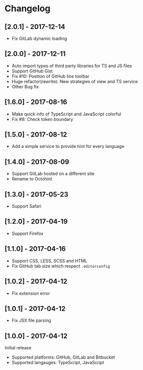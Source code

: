 # Changelog

## [2.0.1] - 2017-12-14

* Fix GitLab dynamic loading

## [2.0.0] - 2017-12-11

* Auto import types of third party libraries for TS and JS files
* Support GitHub Gist
* Fix #10: Position of GitHub line toolbar
* Huge refactor(rewrite): New strategies of view and TS service
* Other Bug fix

## [1.6.0] - 2017-08-16

* Make quick info of TypeScript and JavaScript colorful
* Fix #8: Check token boundary

## [1.5.0] - 2017-08-12

* Add a simple service to provide hint for every language

## [1.4.0] - 2017-08-09

* Support GitLab hosted on a different site
* Rename to Octohint

## [1.3.0] - 2017-05-23

* Support Safari

## [1.2.0] - 2017-04-19

* Support Firefox

## [1.1.0] - 2017-04-16

* Support CSS, LESS, SCSS and HTML
* Fix GitHub tab size which respect `.editorconfig`

## [1.0.2] - 2017-04-12

* Fix extension error

## [1.0.1] - 2017-04-12

* Fix JSX file parsing

## [1.0.0] - 2017-04-12

Initial release

* Supported platforms: GitHub, GitLab and Bitbucket
* Supported langauges: TypeScript, JavaScript
